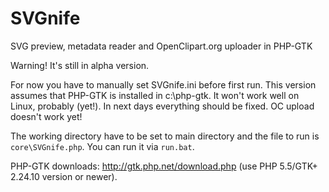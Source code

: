 # SVGnife
SVG preview, metadata reader and OpenClipart.org uploader in PHP-GTK

Warning! It's still in alpha version. 

For now you have to manually set SVGnife.ini before first run. This version assumes that PHP-GTK is installed in c:\php-gtk\. It won't work well on Linux, probably (yet!). In next days everything should be fixed. OC upload doesn't work yet!

The working directory have to be set to main directory and the file to run is `core\SVGnife.php`. You can run it via `run.bat`.

PHP-GTK downloads: http://gtk.php.net/download.php (use PHP 5.5/GTK+ 2.24.10 version or newer).
